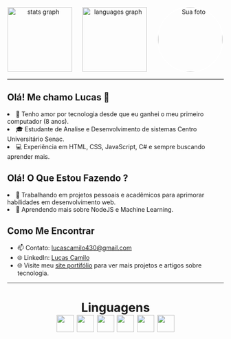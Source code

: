 <div align="center">
  <img src="https://github-readme-stats.vercel.app/api?username=lucascamiloo&hide_title=false&hide_rank=false&show_icons=true&include_all_commits=true&count_private=true&disable_animations=false&theme=dracula&locale=en&hide_border=false" height="150" alt="stats graph" style="display: inline-block; margin-right: 20px;" />
  
  <img src="https://github-readme-stats.vercel.app/api/top-langs?username=lucascamiloo&locale=en&hide_title=false&layout=compact&card_width=320&langs_count=5&theme=dracula&hide_border=false" height="150" alt="languages graph" style="display: inline-block; margin-right: 20px;" />
  
  <img src="http://camilo.wuaze.com/fotogit/1.png" alt="Sua foto" style="border-radius: 50%; width: 150px; height: 150px; object-fit: cover; border: 2px solid white; display: inline-block;" />
</div>

---
<div align ="center">
  <div align ="left">
<h2>Olá! Me chamo Lucas 👋</h2>
<li>🌟 Tenho amor por tecnologia desde que eu ganhei o meu primeiro computador (8 anos).</li>
<li>🎓 Estudante de Analise e Desenvolvimento de sistemas Centro Universitário Senac.</li>
<li>💻 Experiência em HTML, CSS, JavaScript, C# e sempre buscando aprender mais.</li>

<h2>Olá! O Que Estou Fazendo ?</h2>
<li>🔭 Trabalhando em projetos pessoais e acadêmicos para aprimorar habilidades em desenvolvimento web.</li>
<li>🌱 Aprendendo mais sobre NodeJS e Machine Learning.</li>

<h2>Como Me Encontrar</h2>
  
- 📫 Contato: [lucascamilo430@gmail.com](mailto:lucascamilo430@gmail.com)
- 🌐 LinkedIn: [Lucas Camilo](https://www.linkedin.com/in/lucasdcamilo/)
- 🌐 Visite meu [site portifólio](https://camilo.wuaze.com) para ver mais projetos e artigos sobre tecnologia.


---

 <div align = "center"> 
  <h1>Linguagens 
   <div >
     <img margin: 10px; width="40px;" src="https://cdn.jsdelivr.net/gh/devicons/devicon@latest/icons/bootstrap/bootstrap-original.svg" />
     <img margin: 10px; width="40px;" src="https://cdn.jsdelivr.net/gh/devicons/devicon@latest/icons/csharp/csharp-original.svg" />
     <img margin: 10px; width="40px;" src="https://cdn.jsdelivr.net/gh/devicons/devicon@latest/icons/css3/css3-original.svg" />
     <img margin: 10px; width="40px;" src="https://cdn.jsdelivr.net/gh/devicons/devicon@latest/icons/html5/html5-original.svg" />
     <img margin: 10px; width="40px;" src="https://cdn.jsdelivr.net/gh/devicons/devicon@latest/icons/javascript/javascript-original.svg" />
     <img margin: 10px; width="40px;" src="https://cdn.jsdelivr.net/gh/devicons/devicon@latest/icons/mysql/mysql-original-wordmark.svg" />
     
   </div>
 </div>




